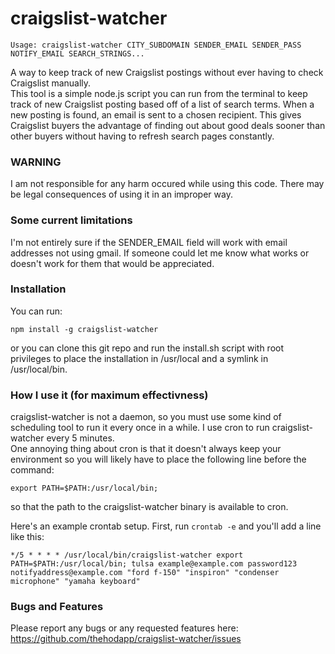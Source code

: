 craigslist-watcher
==================
 
```
Usage: craigslist-watcher CITY_SUBDOMAIN SENDER_EMAIL SENDER_PASS NOTIFY_EMAIL SEARCH_STRINGS...
```

A way to keep track of new Craigslist postings without ever having to check Craigslist manually.  
This tool is a simple node.js script you can run from the terminal to keep track of new Craigslist posting based off of a list of search terms. When a new posting is found, an email is sent to a chosen recipient. This gives Craigslist buyers the advantage of finding out about good deals sooner than other buyers without having to refresh search pages constantly.

### WARNING

I am not responsible for any harm occured while using this code. There may be legal consequences of using it in an improper way.

### Some current limitations

I'm not entirely sure if the SENDER_EMAIL field will work with email addresses not using gmail. If someone could let me know what works or doesn't work for them that would be appreciated.

### Installation

You can run:

```
npm install -g craigslist-watcher
```

or you can clone this git repo and run the install.sh script with root privileges to place the installation in /usr/local and a symlink in /usr/local/bin.

### How I use it (for maximum effectivness)

craigslist-watcher is not a daemon, so you must use some kind of scheduling tool to run it every once in a while. I use cron to run craigslist-watcher every 5 minutes.  
One annoying thing about cron is that it doesn't always keep your environment so you will likely have to place the following line before the command:

```export PATH=$PATH:/usr/local/bin;```

so that the path to the craigslist-watcher binary is available to cron.

Here's an example crontab setup. First, run ```crontab -e``` and you'll add a line like this:

```
*/5 * * * * /usr/local/bin/craigslist-watcher export PATH=$PATH:/usr/local/bin; tulsa example@example.com password123 notifyaddress@example.com "ford f-150" "inspiron" "condenser microphone" "yamaha keyboard"
```

### Bugs and Features

Please report any bugs or any requested features here:  
https://github.com/thehodapp/craigslist-watcher/issues
